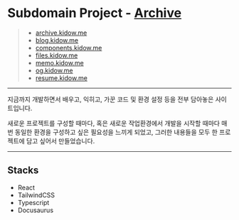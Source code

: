 # Subdomain Project - [Archive](https://archive.kidow.me)

> - [archive.kidow.me](https://github.com/kidow/archive)
> - [blog.kidow.me](https://github.com/kidow/blog)
> - [components.kidow.me](https://github.com/kidow/components)
> - [files.kidow.me](https://github.com/kidow/files)
> - [memo.kidow.me](https://github.com/kidow/memo)
> - [og.kidow.me](https://github.com/kidow/og)
> - [resume.kidow.me](https://github.com/kidow/resume)

---

지금까지 개발하면서 배우고, 익히고, 가꾼 코드 및 환경 설정 등을 전부 담아놓은 사이트입니다.

새로운 프로젝트를 구성할 때마다, 혹은 새로운 작업환경에서 개발을 시작할 때마다 매번 동일한 환경을 구성하고 싶은 필요성을 느끼게 되었고, 그러한 내용들을 모두 한 프로젝트에 담고 싶어서 만들었습니다.

---

## Stacks

- React
- TailwindCSS
- Typescript
- Docusaurus
